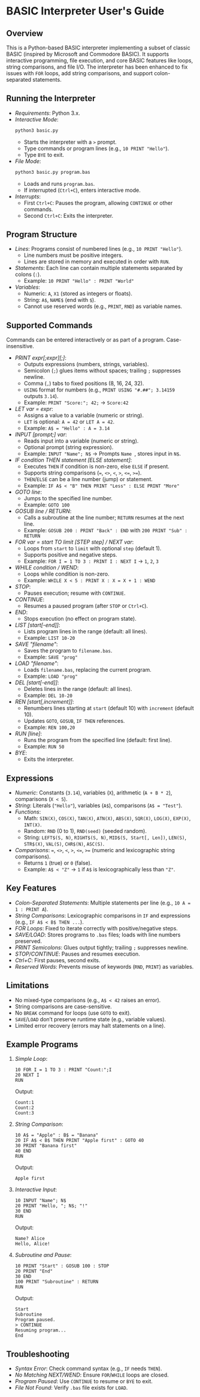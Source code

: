 # BASIC Interpreter User's Guide

## Overview
This is a Python-based BASIC interpreter implementing a subset of classic BASIC (inspired by Microsoft and Commodore BASIC). It supports interactive programming, file execution, and core BASIC features like loops, string comparisons, and file I/O. The interpreter has been enhanced to fix issues with `FOR` loops, add string comparisons, and support colon-separated statements.

## Running the Interpreter
- *Requirements*: Python 3.x.
- *Interactive Mode*:
  ```bash
  python3 basic.py
  ```
  - Starts the interpreter with a `>` prompt.
  - Type commands or program lines (e.g., `10 PRINT "Hello"`).
  - Type `BYE` to exit.
- *File Mode*:
  ```bash
  python3 basic.py program.bas
  ```
  - Loads and runs `program.bas`.
  - If interrupted (`Ctrl+C`), enters interactive mode.
- *Interrupts*:
  - First `Ctrl+C`: Pauses the program, allowing `CONTINUE` or other commands.
  - Second `Ctrl+C`: Exits the interpreter.

## Program Structure
- *Lines*: Programs consist of numbered lines (e.g., `10 PRINT "Hello"`).
  - Line numbers must be positive integers.
  - Lines are stored in memory and executed in order with `RUN`.
- *Statements*: Each line can contain multiple statements separated by colons (`:`).
  - Example: `10 PRINT "Hello" : PRINT "World"`
- *Variables*:
  - Numeric: `A`, `X1` (stored as integers or floats).
  - String: `A$`, `NAME$` (end with `$`).
  - Cannot use reserved words (e.g., `PRINT`, `RND`) as variable names.

## Supported Commands
Commands can be entered interactively or as part of a program. Case-insensitive.

- *PRINT expr[;expr][;]*:
  - Outputs expressions (numbers, strings, variables).
  - Semicolon (`;`) glues items without spaces; trailing `;` suppresses newline.
  - Comma (`,`) tabs to fixed positions (8, 16, 24, 32).
  - `USING` format for numbers (e.g., `PRINT USING "#.##"; 3.14159` outputs `3.14`).
  - Example: `PRINT "Score:"; 42;` → `Score:42`
- *LET var = expr*:
  - Assigns a value to a variable (numeric or string).
  - `LET` is optional: `A = 42` or `LET A = 42`.
  - Example: `A$ = "Hello" : A = 3.14`
- *INPUT [prompt;] var*:
  - Reads input into a variable (numeric or string).
  - Optional prompt (string expression).
  - Example: `INPUT "Name"; N$` → Prompts `Name `, stores input in `N$`.
- *IF condition THEN statement [ELSE statement]*:
  - Executes `THEN` if condition is non-zero, else `ELSE` if present.
  - Supports string comparisons (`=`, `<>`, `<`, `>`, `<=`, `>=`).
  - `THEN`/`ELSE` can be a line number (jump) or statement.
  - Example: `IF A$ < "B" THEN PRINT "Less" : ELSE PRINT "More"`
- *GOTO line*:
  - Jumps to the specified line number.
  - Example: `GOTO 100`
- *GOSUB line / RETURN*:
  - Calls a subroutine at the line number; `RETURN` resumes at the next line.
  - Example: `GOSUB 200 : PRINT "Back" : END` with `200 PRINT "Sub" : RETURN`
- *FOR var = start TO limit [STEP step] / NEXT var*:
  - Loops from `start` to `limit` with optional `step` (default 1).
  - Supports positive and negative steps.
  - Example: `FOR I = 1 TO 3 : PRINT I : NEXT I` → `1`, `2`, `3`
- *WHILE condition / WEND*:
  - Loops while condition is non-zero.
  - Example: `WHILE X < 5 : PRINT X : X = X + 1 : WEND`
- *STOP*:
  - Pauses execution; resume with `CONTINUE`.
- *CONTINUE*:
  - Resumes a paused program (after `STOP` or `Ctrl+C`).
- *END*:
  - Stops execution (no effect on program state).
- *LIST [start[-end]]*:
  - Lists program lines in the range (default: all lines).
  - Example: `LIST 10-20`
- *SAVE "filename"*:
  - Saves the program to `filename.bas`.
  - Example: `SAVE "prog"`
- *LOAD "filename"*:
  - Loads `filename.bas`, replacing the current program.
  - Example: `LOAD "prog"`
- *DEL [start[-end]]*:
  - Deletes lines in the range (default: all lines).
  - Example: `DEL 10-20`
- *REN [start[,increment]]*:
  - Renumbers lines starting at `start` (default 10) with `increment` (default 10).
  - Updates `GOTO`, `GOSUB`, `IF THEN` references.
  - Example: `REN 100,20`
- *RUN [line]*:
  - Runs the program from the specified line (default: first line).
  - Example: `RUN 50`
- *BYE*:
  - Exits the interpreter.

## Expressions
- *Numeric*: Constants (`3.14`), variables (`X`), arithmetic (`A + B * 2`), comparisons (`X < 5`).
- *String*: Literals (`"Hello"`), variables (`A$`), comparisons (`A$ = "Test"`).
- *Functions*:
  - Math: `SIN(X)`, `COS(X)`, `TAN(X)`, `ATN(X)`, `ABS(X)`, `SQR(X)`, `LOG(X)`, `EXP(X)`, `INT(X)`.
  - Random: `RND` (0 to 1), `RND(seed)` (seeded random).
  - String: `LEFT$(S, N)`, `RIGHT$(S, N)`, `MID$(S, Start[, Len])`, `LEN(S)`, `STR$(X)`, `VAL(S)`, `CHR$(N)`, `ASC(S)`.
- *Comparisons*: `=`, `<>`, `<`, `>`, `<=`, `>=` (numeric and lexicographic string comparisons).
  - Returns `1` (true) or `0` (false).
  - Example: `A$ < "Z"` → `1` if `A$` is lexicographically less than `"Z"`.

## Key Features
- *Colon-Separated Statements*: Multiple statements per line (e.g., `10 A = 1 : PRINT A`).
- *String Comparisons*: Lexicographic comparisons in `IF` and expressions (e.g., `IF A$ < B$ THEN ...`).
- *FOR Loops*: Fixed to iterate correctly with positive/negative steps.
- *SAVE/LOAD*: Stores programs to `.bas` files; loads with line numbers preserved.
- *PRINT Semicolons*: Glues output tightly; trailing `;` suppresses newline.
- *STOP/CONTINUE*: Pauses and resumes execution.
- *Ctrl+C*: First pauses, second exits.
- *Reserved Words*: Prevents misuse of keywords (`RND`, `PRINT`) as variables.

## Limitations
- No mixed-type comparisons (e.g., `A$ < 42` raises an error).
- String comparisons are case-sensitive.
- No `BREAK` command for loops (use `GOTO` to exit).
- `SAVE`/`LOAD` don’t preserve runtime state (e.g., variable values).
- Limited error recovery (errors may halt statements on a line).

## Example Programs
1. *Simple Loop*:
   ```
   10 FOR I = 1 TO 3 : PRINT "Count:";I
   20 NEXT I
   RUN
   ```
   Output:
   ```
   Count:1
   Count:2
   Count:3
   ```

2. *String Comparison*:
   ```
   10 A$ = "Apple" : B$ = "Banana"
   20 IF A$ < B$ THEN PRINT "Apple first" : GOTO 40
   30 PRINT "Banana first"
   40 END
   RUN
   ```
   Output:
   ```
   Apple first
   ```

3. *Interactive Input*:
   ```
   10 INPUT "Name"; N$
   20 PRINT "Hello, "; N$; "!"
   30 END
   RUN
   ```
   Output:
   ```
   Name? Alice
   Hello, Alice!
   ```

4. *Subroutine and Pause*:
   ```
   10 PRINT "Start" : GOSUB 100 : STOP
   20 PRINT "End"
   30 END
   100 PRINT "Subroutine" : RETURN
   RUN
   ```
   Output:
   ```
   Start
   Subroutine
   Program paused.
   > CONTINUE
   Resuming program...
   End
   ```

## Troubleshooting
- *Syntax Error*: Check command syntax (e.g., `IF` needs `THEN`).
- *No Matching NEXT/WEND*: Ensure `FOR`/`WHILE` loops are closed.
- *Program Paused*: Use `CONTINUE` to resume or `BYE` to exit.
- *File Not Found*: Verify `.bas` file exists for `LOAD`.
